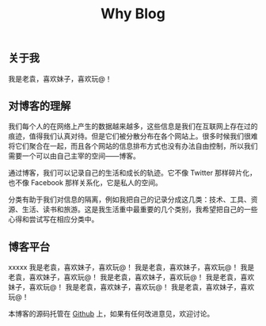 ﻿---
title: Why Blog
layout: post
---

## 关于我

我是老袁，喜欢妹子，喜欢玩@！

## 对博客的理解

我们每个人的在网络上产生的数据越来越多，这些信息是我们在互联网上存在过的痕迹，值得我们认真对待。但是它们被分散分布在各个网站上。很多时候我们很难将它们聚合在一起，而且各个网站的信息排布方式也没有办法自由控制，所以我们需要一个可以由自己主宰的空间——博客。

通过博客，我们可以记录自己的生活和成长的轨迹。它不像 Twitter 那样碎片化，也不像 Facebook 那样关系化，它是私人的空间。

分类有助于我们对信息的隔离，例如我把自己的记录分成这几类：技术、工具、资源、生活、读书和旅游。这是我生活重中最重要的几个类别，我希望把自己的一些心得和尝试写在相应分类中。

## 博客平台

xxxxx
我是老袁，喜欢妹子，喜欢玩@！
我是老袁，喜欢妹子，喜欢玩@！
我是老袁，喜欢妹子，喜欢玩@！
我是老袁，喜欢妹子，喜欢玩@！
我是老袁，喜欢妹子，喜欢玩@！
我是老袁，喜欢妹子，喜欢玩@！
我是老袁，喜欢妹子，喜欢玩@！

本博客的源码托管在 [Github](www.jremember.com) 上，如果有任何改进意见，欢迎讨论。
